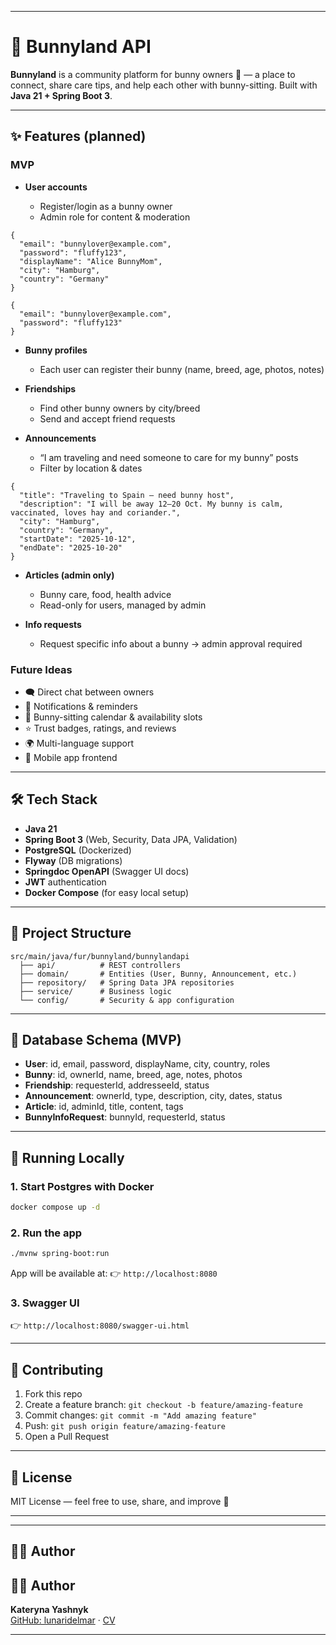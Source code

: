 
---

# 🐇 Bunnyland API

**Bunnyland** is a community platform for bunny owners 🐰 — a place to connect, share care tips, and help each other with bunny-sitting.
Built with **Java 21 + Spring Boot 3**.

---

## ✨ Features (planned)

### MVP

* **User accounts**

    * Register/login as a bunny owner
    * Admin role for content & moderation

```
{
  "email": "bunnylover@example.com",
  "password": "fluffy123",
  "displayName": "Alice BunnyMom",
  "city": "Hamburg",
  "country": "Germany"
}

```

```
{
  "email": "bunnylover@example.com",
  "password": "fluffy123"
}
```

* **Bunny profiles**

    * Each user can register their bunny (name, breed, age, photos, notes)

* **Friendships**

    * Find other bunny owners by city/breed
    * Send and accept friend requests

* **Announcements**

    * “I am traveling and need someone to care for my bunny” posts
    * Filter by location & dates

```
{
  "title": "Traveling to Spain — need bunny host",
  "description": "I will be away 12–20 Oct. My bunny is calm, vaccinated, loves hay and coriander.",
  "city": "Hamburg",
  "country": "Germany",
  "startDate": "2025-10-12",
  "endDate": "2025-10-20"
}
```

* **Articles (admin only)**

    * Bunny care, food, health advice
    * Read-only for users, managed by admin

* **Info requests**

    * Request specific info about a bunny → admin approval required

### Future Ideas

* 🗨️ Direct chat between owners
* 🔔 Notifications & reminders
* 🐰 Bunny-sitting calendar & availability slots
* ⭐ Trust badges, ratings, and reviews
* 🌍 Multi-language support
* 📱 Mobile app frontend

---

## 🛠️ Tech Stack

* **Java 21**
* **Spring Boot 3** (Web, Security, Data JPA, Validation)
* **PostgreSQL** (Dockerized)
* **Flyway** (DB migrations)
* **Springdoc OpenAPI** (Swagger UI docs)
* **JWT** authentication
* **Docker Compose** (for easy local setup)

---

## 📂 Project Structure

```
src/main/java/fur/bunnyland/bunnylandapi
  ├── api/          # REST controllers
  ├── domain/       # Entities (User, Bunny, Announcement, etc.)
  ├── repository/   # Spring Data JPA repositories
  ├── service/      # Business logic
  └── config/       # Security & app configuration
```

---

## 🐇 Database Schema (MVP)

* **User**: id, email, password, displayName, city, country, roles
* **Bunny**: id, ownerId, name, breed, age, notes, photos
* **Friendship**: requesterId, addresseeId, status
* **Announcement**: ownerId, type, description, city, dates, status
* **Article**: id, adminId, title, content, tags
* **BunnyInfoRequest**: bunnyId, requesterId, status

---

## 🚀 Running Locally

### 1. Start Postgres with Docker

```bash
docker compose up -d
```

### 2. Run the app

```bash
./mvnw spring-boot:run
```

App will be available at:
👉 `http://localhost:8080`

### 3. Swagger UI

👉 `http://localhost:8080/swagger-ui.html`

---

## 🤝 Contributing

1. Fork this repo
2. Create a feature branch: `git checkout -b feature/amazing-feature`
3. Commit changes: `git commit -m "Add amazing feature"`
4. Push: `git push origin feature/amazing-feature`
5. Open a Pull Request

---

## 📜 License

MIT License — feel free to use, share, and improve 🐰

---

---

## 👩‍💻 Author

## 👩‍💻 Author

**Kateryna Yashnyk**  
[GitHub: lunaridelmar](https://github.com/lunaridelmar) · [CV](CV.md)

---